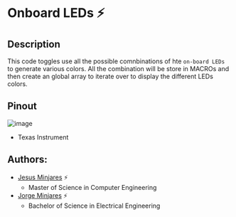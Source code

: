 # **Onboard LEDs :zap:**

## **Description**
This code toggles use all the possible comnbinations of hte `on-board LEDs` to generate various colors. All the combination
will be store in MACROs and then create an global array to iterate over to display the different LEDs colors. 

## **Pinout**
![image](https://user-images.githubusercontent.com/60948298/146273491-d2079ae0-385a-4f9a-ac03-24f95911efea.png)
  - Texas Instrument
  
## **Authors:**
  - [Jesus Minjares](https://github.com/jminjares4) :zap:
    - Master of Science in Computer Engineering
  - [Jorge Minjares](https://github.com/JorgeMinjares) :zap:
    - Bachelor of Science in Electrical Engineering